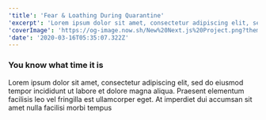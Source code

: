```yaml
---
'title': 'Fear & Loathing During Quarantine'
'excerpt': 'Lorem ipsum dolor sit amet, consectetur adipiscing elit, sed do eiusmod tempor incididunt ut labore et dolore magna aliqua. Praesent elementum facilisis leo vel fringilla est ullamcorper eget. At imperdiet dui accumsan sit amet nulla facilisi morbi tempus'
'coverImage': 'https://og-image.now.sh/New%20Next.js%20Project.png?theme=light&md=1&fontSize=100px&images=https%3A%2F%2Fassets.zeit.co%2Fimage%2Fupload%2Ffront%2Fassets%2Fdesign%2Fzeit-black-triangle.svg&images=https%3A%2F%2Fres.cloudinary.com%2Fzeit-inc%2Fimage%2Ffetch%2Fhttps%3A%2F%2Fraw.githubusercontent.com%2Fzeit%2Fnow%2Fmaster%2Fpackages%2Fframeworks%2Flogos%2Fnext.svg'
'date': '2020-03-16T05:35:07.322Z'
---
```


### You know what time it is

Lorem ipsum dolor sit amet, consectetur adipiscing elit, sed do eiusmod tempor incididunt ut labore et dolore magna aliqua. Praesent elementum facilisis leo vel fringilla est ullamcorper eget. At imperdiet dui accumsan sit amet nulla facilisi morbi tempus
